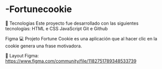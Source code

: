# -Fortunecookie

🚀 Tecnologias
Este proyecto fue desarrollado con las siguientes tecnologías:
HTML e CSS
JavaScript
Git e Github


Figma
💻 Projeto
Fortune Cookie es una aplicación que al hacer clic en la cookie genera una frase motivadora.

🔖 Layout
Figma: https://www.figma.com/community/file/1182751789348533739
